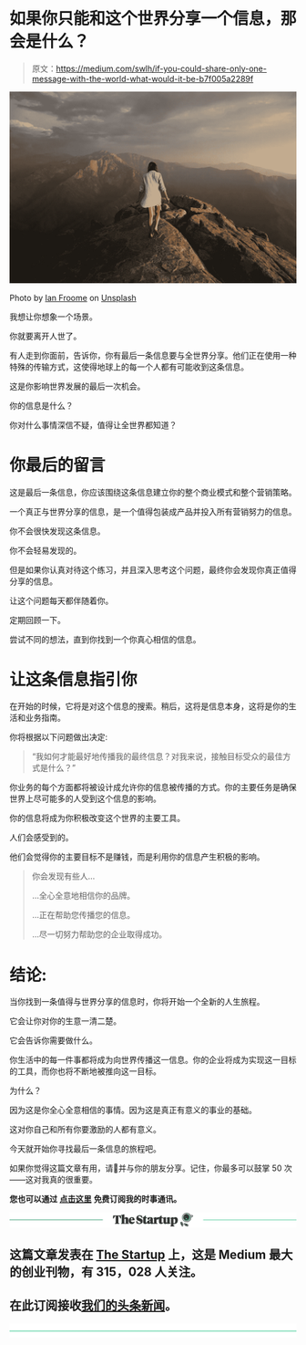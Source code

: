 # 如果你只能和这个世界分享一个信息，那会是什么？

> 原文：<https://medium.com/swlh/if-you-could-share-only-one-message-with-the-world-what-would-it-be-b7f005a2289f>

![](img/7fd815516ef57929e06159c4d5606bd0.png)

Photo by [Ian Froome](https://unsplash.com/photos/rj1a5emY2R4?utm_source=unsplash&utm_medium=referral&utm_content=creditCopyText) on [Unsplash](https://unsplash.com/?utm_source=unsplash&utm_medium=referral&utm_content=creditCopyText)

我想让你想象一个场景。

你就要离开人世了。

有人走到你面前，告诉你，你有最后一条信息要与全世界分享。他们正在使用一种特殊的传输方式，这使得地球上的每一个人都有可能收到这条信息。

这是你影响世界发展的最后一次机会。

你的信息是什么？

你对什么事情深信不疑，值得让全世界都知道？

# 你最后的留言

这是最后一条信息，你应该围绕这条信息建立你的整个商业模式和整个营销策略。

一个真正与世界分享的信息，是一个值得包装成产品并投入所有营销努力的信息。

你不会很快发现这条信息。

你不会轻易发现的。

但是如果你认真对待这个练习，并且深入思考这个问题，最终你会发现你真正值得分享的信息。

让这个问题每天都伴随着你。

定期回顾一下。

尝试不同的想法，直到你找到一个你真心相信的信息。

# 让这条信息指引你

在开始的时候，它将是对这个信息的搜索。稍后，这将是信息本身，这将是你的生活和业务指南。

你将根据以下问题做出决定:

> “我如何才能最好地传播我的最终信息？对我来说，接触目标受众的最佳方式是什么？”

你业务的每个方面都将被设计成允许你的信息被传播的方式。你的主要任务是确保世界上尽可能多的人受到这个信息的影响。

你的信息将成为你积极改变这个世界的主要工具。

人们会感受到的。

他们会觉得你的主要目标不是赚钱，而是利用你的信息产生积极的影响。

> 你会发现有些人…
> 
> …全心全意地相信你的品牌。
> 
> …正在帮助您传播您的信息。
> 
> …尽一切努力帮助您的企业取得成功。

# 结论:

当你找到一条值得与世界分享的信息时，你将开始一个全新的人生旅程。

它会让你对你的生意一清二楚。

它会告诉你需要做什么。

你生活中的每一件事都将成为向世界传播这一信息。你的企业将成为实现这一目标的工具，而你也将不断地被推向这一目标。

为什么？

因为这是你全心全意相信的事情。因为这是真正有意义的事业的基础。

这对你自己和所有你要激励的人都有意义。

今天就开始你寻找最后一条信息的旅程吧。

如果你觉得这篇文章有用，请👏并与你的朋友分享。记住，你最多可以鼓掌 50 次——这对我真的很重要。

**您也可以通过** [**点击这里**](https://mailchi.mp/b0d1e1fba452/struggle-first-thrive-later) **免费订阅我的时事通讯。**

[![](img/308a8d84fb9b2fab43d66c117fcc4bb4.png)](https://medium.com/swlh)

## 这篇文章发表在 [The Startup](https://medium.com/swlh) 上，这是 Medium 最大的创业刊物，有 315，028 人关注。

## 在此订阅接收[我们的头条新闻](http://growthsupply.com/the-startup-newsletter/)。

[![](img/b0164736ea17a63403e660de5dedf91a.png)](https://medium.com/swlh)